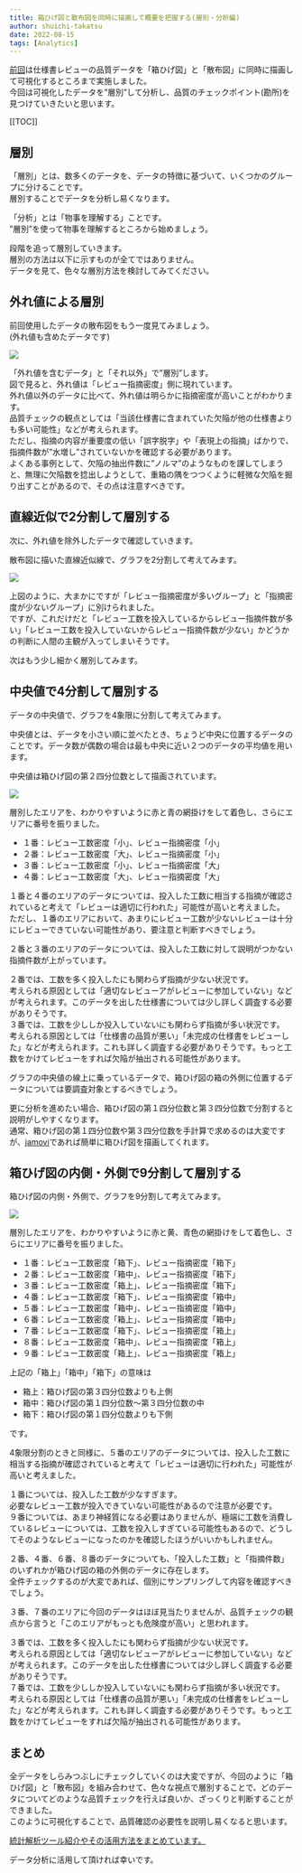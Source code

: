 ```yaml
---
title: 箱ひげ図と散布図を同時に描画して概要を把握する(層別・分析編)
author: shuichi-takatsu
date: 2022-08-15
tags: [Analytics]
---
```


[前回](/blogs/2022/08/05/boxplot-and-scatterplot/)は仕様書レビューの品質データを「箱ひげ図」と「散布図」に同時に描画して可視化するところまで実施しました。  
今回は可視化したデータを”層別”して分析し、品質のチェックポイント(勘所)を見つけていきたいと思います。  

[[TOC]]

## 層別

「層別」とは、数多くのデータを、データの特徴に基づいて、いくつかのグループに分けることです。  
層別することでデータを分析し易くなります。

「分析」とは「物事を理解する」ことです。  
”層別”を使って物事を理解するところから始めましょう。

段階を追って層別していきます。  
層別の方法は以下に示すものが全てではありません。  
データを見て、色々な層別方法を検討してみてください。

## 外れ値による層別

前回使用したデータの散布図をもう一度見てみましょう。  
(外れ値も含めたデータです)

![](https://gyazo.com/c8206b42fa26fb3fcc34310cd57b9c7a.png)

「外れ値を含むデータ」と「それ以外」で”層別”します。  
図で見ると、外れ値は「レビュー指摘密度」側に現れています。  
外れ値以外のデータに比べて、外れ値は明らかに指摘密度が高いことがわかります。  
品質チェックの観点としては「当該仕様書に含まれていた欠陥が他の仕様書よりも多い可能性」などが考えられます。  
ただし、指摘の内容が重要度の低い「誤字脱字」や「表現上の指摘」ばかりで、指摘件数が”水増し”されていないかを確認する必要があります。  
よくある事例として、欠陥の抽出件数に”ノルマ”のようなものを課してしまうと、無理に欠陥数を捻出しようとして、重箱の隅をつつくように軽微な欠陥を掘り出すことがあるので、その点は注意すべきです。

## 直線近似で2分割して層別する

次に、外れ値を除外したデータで確認していきます。

散布図に描いた直線近似線で、グラフを2分割して考えてみます。

![](https://gyazo.com/32ce3fcc7b6a46c9fa2be67c0c83663f.png)

上図のように、大まかにですが「レビュー指摘密度が多いグループ」と「指摘密度が少ないグループ」に別けられました。  
ですが、これだけだと「レビュー工数を投入しているからレビュー指摘件数が多い」「レビュー工数を投入していないからレビュー指摘件数が少ない」かどうかの判断に人間の主観が入ってしまいそうです。  

次はもう少し細かく層別してみます。

## 中央値で4分割して層別する

データの中央値で、グラフを4象限に分割して考えてみます。

中央値とは、データを小さい順に並べたとき、ちょうど中央に位置するデータのことです。データ数が偶数の場合は最も中央に近い２つのデータの平均値を用います。

中央値は箱ひげ図の第２四分位数として描画されています。

![](https://gyazo.com/beb712feebf57f506a5f809755802bbe.png)

層別したエリアを、わかりやすいように赤と青の網掛けをして着色し、さらにエリアに番号を振りました。
- １番：レビュー工数密度「小」、レビュー指摘密度「小」
- ２番：レビュー工数密度「大」、レビュー指摘密度「小」
- ３番：レビュー工数密度「小」、レビュー指摘密度「大」
- ４番：レビュー工数密度「大」、レビュー指摘密度「大」

１番と４番のエリアのデータについては、投入した工数に相当する指摘が確認されていると考えて「レビューは適切に行われた」可能性が高いと考えました。  
ただし、１番のエリアにおいて、あまりにレビュー工数が少ないレビューは十分にレビューできていない可能性があり、要注意と判断すべきでしょう。

２番と３番のエリアのデータについては、投入した工数に対して説明がつかない指摘件数が上がっています。  

２番では、工数を多く投入したにも関わらず指摘が少ない状況です。  
考えられる原因としては「適切なレビューアがレビューに参加していない」などが考えられます。このデータを出した仕様書については少し詳しく調査する必要がありそうです。  
３番では、工数を少ししか投入していないにも関わらず指摘が多い状況です。  
考えられる原因としては「仕様書の品質が悪い」「未完成の仕様書をレビューした」などが考えられます。これも詳しく調査する必要がありそうです。もっと工数をかけてレビューをすれば欠陥が抽出される可能性があります。

グラフの中央値の線上に乗っているデータで、箱ひげ図の箱の外側に位置するデータについては要調査対象とするべきでしょう。

更に分析を進めたい場合、箱ひげ図の第１四分位数と第３四分位数で分割すると説明がしやすくなります。  
通常、箱ひげ図の第１四分位数や第３四分位数を手計算で求めるのは大変ですが、[jamovi](https://www.jamovi.org/)であれば簡単に箱ひげ図を描画してくれます。

## 箱ひげ図の内側・外側で9分割して層別する

箱ひげ図の内側・外側で、グラフを9分割して考えてみます。

![](https://gyazo.com/827f1228b465e75c54dc0baa8809042a.png)

層別したエリアを、わかりやすいように赤と黄、青色の網掛けをして着色し、さらにエリアに番号を振りました。  
- １番：レビュー工数密度「箱下」、レビュー指摘密度「箱下」
- ２番：レビュー工数密度「箱中」、レビュー指摘密度「箱下」
- ３番：レビュー工数密度「箱上」、レビュー指摘密度「箱下」
- ４番：レビュー工数密度「箱下」、レビュー指摘密度「箱中」
- ５番：レビュー工数密度「箱中」、レビュー指摘密度「箱中」
- ６番：レビュー工数密度「箱上」、レビュー指摘密度「箱中」
- ７番：レビュー工数密度「箱下」、レビュー指摘密度「箱上」
- ８番：レビュー工数密度「箱中」、レビュー指摘密度「箱上」
- ９番：レビュー工数密度「箱上」、レビュー指摘密度「箱上」

上記の「箱上」「箱中」「箱下」の意味は  
- 箱上：箱ひげ図の第３四分位数よりも上側
- 箱中：箱ひげ図の第１四分位数～第３四分位数の中
- 箱下：箱ひげ図の第１四分位数よりも下側

です。

4象限分割のときと同様に、５番のエリアのデータについては、投入した工数に相当する指摘が確認されていると考えて「レビューは適切に行われた」可能性が高いと考えました。  

１番については、投入した工数が少なすぎます。  
必要なレビュー工数が投入できていない可能性があるので注意が必要です。  
９番については、あまり神経質になる必要はありませんが、極端に工数を消費しているレビューについては、工数を投入しすぎている可能性もあるので、どうしてそのようなレビューになったのかを確認したほうがいいかもしれません。

２番、４番、６番、８番のデータについても、「投入した工数」と「指摘件数」のいずれかが箱ひげ図の箱の外側のデータに存在します。  
全件チェックするのが大変であれば、個別にサンプリングして内容を確認すべきでしょう。  

３番、７番のエリアに今回のデータはほぼ見当たりませんが、品質チェックの観点から言うと「このエリアがもっとも危険度が高い」と思われます。  

３番では、工数を多く投入したにも関わらず指摘が少ない状況です。    
考えられる原因としては「適切なレビューアがレビューに参加していない」などが考えられます。このデータを出した仕様書については少し詳しく調査する必要がありそうです。  
７番では、工数を少ししか投入していないにも関わらず指摘が多い状況です。  
考えられる原因としては「仕様書の品質が悪い」「未完成の仕様書をレビューした」などが考えられます。これも詳しく調査する必要がありそうです。もっと工数をかけてレビューをすれば欠陥が抽出される可能性があります。

## まとめ

全データをしらみつぶしにチェックしていくのは大変ですが、今回のように「箱ひげ図」と「散布図」を組み合わせて、色々な視点で層別することで、どのデータについてどのような品質チェックを行えば良いか、ざっくりと判断することができました。  
このように可視化することで、品質確認の必要性を説明し易くなると思います。

[統計解析ツール紹介やその活用方法をまとめています。](/analytics/)

データ分析に活用して頂ければ幸いです。
